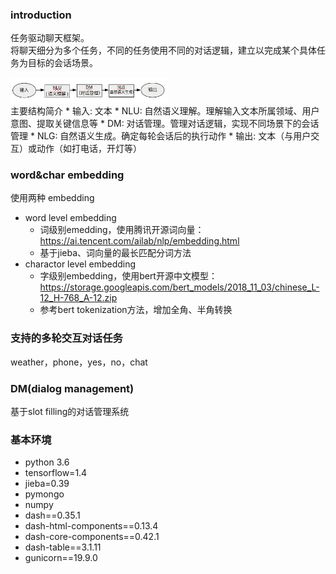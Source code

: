 
### introduction
任务驱动聊天框架。</br>
将聊天细分为多个任务，不同的任务使用不同的对话逻辑，建立以完成某个具体任务为目标的会话场景。
<p align="left">
<img width="50%" src="./tmp/introduction.png" />
<br>
主要结构简介
* 输入: 文本
* NLU: 自然语义理解。理解输入文本所属领域、用户意图、提取关键信息等
* DM: 对话管理。管理对话逻辑，实现不同场景下的会话管理
* NLG: 自然语义生成。确定每轮会话后的执行动作
* 输出: 文本（与用户交互）或动作（如打电话，开灯等）

### word&char embedding

使用两种 embedding

* word level embedding
	* 词级别emedding，使用腾讯开源词向量：https://ai.tencent.com/ailab/nlp/embedding.html
	* 基于jieba、词向量的最长匹配分词方法
* charactor level embedding
	* 字级别embedding，使用bert开源中文模型： https://storage.googleapis.com/bert_models/2018_11_03/chinese_L-12_H-768_A-12.zip
	* 参考bert tokenization方法，增加全角、半角转换

### 支持的多轮交互对话任务

weather，phone，yes，no，chat

### DM(dialog management)
基于slot filling的对话管理系统

### 基本环境

* python 3.6
* tensorflow=1.4
* jieba=0.39
* pymongo
* numpy
* dash==0.35.1 
* dash-html-components==0.13.4 
* dash-core-components==0.42.1  
* dash-table==3.1.11
* gunicorn==19.9.0
